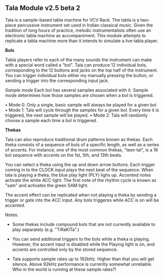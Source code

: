 ## Tala Module v2.5 beta 2

Tala is a sample-based tabla machine for VCV Rack. The tabla is a two-piece percussive instrument set used in Indian classical music. Given the tradition of long hours of practice, melodic instrumentalists often use an electronic tabla machine as accompaniment. This module attempts to replicate a tabla machine more than it intends to simulate a live tabla player. 

**Bols**

Tabla players refer to each of the many sounds the instrument can make with a special word called a "bol". Tala can produce 12 individual bols, corresponding to the 12 buttons and jacks on the top half of the instrument. You can trigger individual bols either my manually pressing the button, or sending a trigger into the corresponding input jack.  

*Sample mode* Each bol has several samples associated with it. Sample mode determines how those samples are chosen when a bol is triggered. 

• Mode 0: Only a single, basic sample will always be played for a given bol
• Mode 1: Tala will cycle through the samples for a given bol. Every time it is triggered, the next sample will be played. 
• Mode 2: Tala will randomly choose a sample each time a bol is triggered. 

**Thekas**

Tala can also reproduce traditional drum patterns known as thekas. Each theka consists of a sequence of bols of a specific length, as well as a series of accents. For instance, one of the most common thekas, "teen tal", is a 16 bol sequence with accents on the 1st, 5th, and 13th beats. 

You can select a theka using the up and down arrow buttons. Each trigger coming in to the CLOCK input plays the next beat of the sequence. When tala is playing a theka, the blue play light (PLY) lighs up. Accented notes activate the white ACC light. The first note of the rhythm cycle is known as "sam" and activates the green SAM light. 

The accent effect can be replicated when not playing a theka by sending a trigger or gate into the ACC input. Any bols triggeres while ACC is on will be accented. 

Notes:

- Some thekas include compound bols that are not currently available to play separately (e.g. "TiRaKiTa".) 

- You can send additional triggers to the bols while a theka is playing. However, the accent input is disabled while the Playing light is on, and accents are controlled only by the stored sequence. 

-  Tala supports sample rates up to 192kHz. Higher than that you will get silence. Above 92kHz performance is currently somewhat unreliable. Who in the world is running at these sample rates?!
